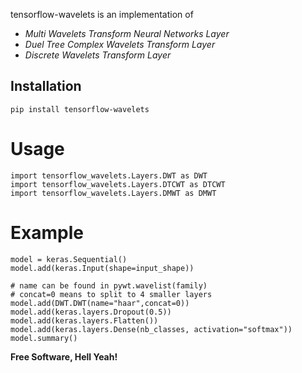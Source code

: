 tensorflow-wavelets is an implementation of
- *Multi Wavelets Transform Neural Networks Layer*
- *Duel Tree Complex Wavelets Transform Layer*
- *Discrete Wavelets Transform Layer*

## Installation

```
pip install tensorflow-wavelets
```
# Usage
```
import tensorflow_wavelets.Layers.DWT as DWT
import tensorflow_wavelets.Layers.DTCWT as DTCWT
import tensorflow_wavelets.Layers.DMWT as DMWT
```

# Example
```
model = keras.Sequential()
model.add(keras.Input(shape=input_shape))

# name can be found in pywt.wavelist(family)
# concat=0 means to split to 4 smaller layers
model.add(DWT.DWT(name="haar",concat=0))
model.add(keras.layers.Dropout(0.5))
model.add(keras.layers.Flatten())
model.add(keras.layers.Dense(nb_classes, activation="softmax"))
model.summary()

```
**Free Software, Hell Yeah!**